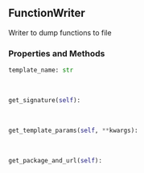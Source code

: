 ## <a id="Peeves.Peeves.Doc.Writers.FunctionWriter">FunctionWriter</a>
Writer to dump functions to file



### Properties and Methods
```python
template_name: str
```
<a id="Peeves.Peeves.Doc.Writers.FunctionWriter.get_signature" class="docs-object-method">&nbsp;</a>
```python
get_signature(self): 
```

<a id="Peeves.Peeves.Doc.Writers.FunctionWriter.get_template_params" class="docs-object-method">&nbsp;</a>
```python
get_template_params(self, **kwargs): 
```

<a id="Peeves.Peeves.Doc.Writers.FunctionWriter.get_package_and_url" class="docs-object-method">&nbsp;</a>
```python
get_package_and_url(self): 
```



